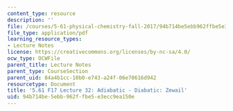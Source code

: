 ```yaml
---
content_type: resource
description: ''
file: /courses/5-61-physical-chemistry-fall-2017/94b714be5ebb962ffbe5e3ecc9ea150e_MIT5_61F17_lec32.pdf
file_type: application/pdf
learning_resource_types:
- Lecture Notes
license: https://creativecommons.org/licenses/by-nc-sa/4.0/
ocw_type: OCWFile
parent_title: Lecture Notes
parent_type: CourseSection
parent_uid: 84a4b1cc-10b0-e743-a24f-06e70616d942
resourcetype: Document
title: '5.61 F17 Lecture 32: Adiabatic - Diabatic: Zewail'
uid: 94b714be-5ebb-962f-fbe5-e3ecc9ea150e
---
```

